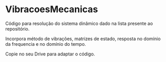 # VibracoesMecanicas

Código para resolução do sistema dinâmico dado na lista presente ao repositório.

Incorpora método de vibrações, matrizes de estado, resposta no domínio da frequencia e no domínio do tempo.

Copie no seu Drive para adaptar o código.
